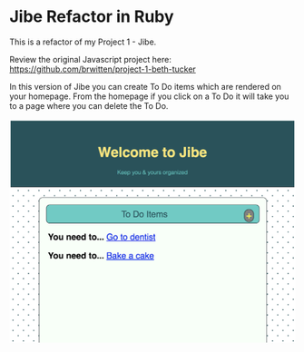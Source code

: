 # Jibe Refactor in Ruby

This is a refactor of my Project 1 - Jibe.

Review the original Javascript project here: https://github.com/brwitten/project-1-beth-tucker

In this version of Jibe you can create To Do items which are rendered on your homepage. From the homepage if you click on a To Do it will take you to a page where you can delete the To Do.

![alt text](app/assets/images/screenshot.png)

